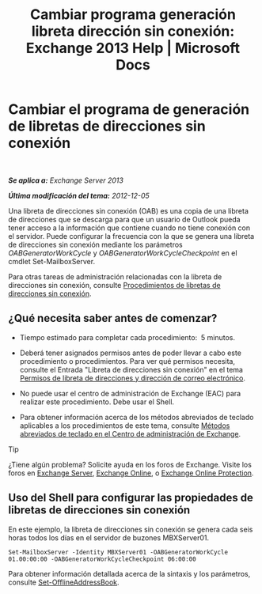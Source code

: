 ﻿---
title: 'Cambiar programa generación libreta dirección sin conexión: Exchange 2013 Help | Microsoft Docs'
TOCTitle: Cambiar el programa de generación de libretas de direcciones sin conexión
ms:assetid: d2b4d527-311e-442d-9f1f-54fac8371b80
ms:mtpsurl: https://technet.microsoft.com/es-es/library/Bb124719(v=EXCHG.150)
ms:contentKeyID: 49895934
ms.date: 05/22/2018
mtps_version: v=EXCHG.150
f1_keywords:
- Microsoft.Exchange.Management.SnapIn.Esm.OrganizationConfiguration.Mailbox.OfflineAddressBookGeneralPage
ms.translationtype: MT
---

# Cambiar el programa de generación de libretas de direcciones sin conexión

 

_**Se aplica a:** Exchange Server 2013_

_**Última modificación del tema:** 2012-12-05_

Una libreta de direcciones sin conexión (OAB) es una copia de una libreta de direcciones que se descarga para que un usuario de Outlook pueda tener acceso a la información que contiene cuando no tiene conexión con el servidor. Puede configurar la frecuencia con la que se genera una libreta de direcciones sin conexión mediante los parámetros *OABGeneratorWorkCycle* y *OABGeneratorWorkCycleCheckpoint* en el cmdlet Set-MailboxServer.

Para otras tareas de administración relacionadas con la libreta de direcciones sin conexión, consulte [Procedimientos de libretas de direcciones sin conexión](offline-address-book-procedures-exchange-2013-help.md).

## ¿Qué necesita saber antes de comenzar?

  - Tiempo estimado para completar cada procedimiento:  5 minutos.

  - Deberá tener asignados permisos antes de poder llevar a cabo este procedimiento o procedimientos. Para ver qué permisos necesita, consulte el Entrada "Libreta de direcciones sin conexión" en el tema [Permisos de libreta de direcciones y dirección de correo electrónico](email-address-and-address-book-permissions-exchange-2013-help.md).

  - No puede usar el centro de administración de Exchange (EAC) para realizar este procedimiento. Debe usar el Shell.

  - Para obtener información acerca de los métodos abreviados de teclado aplicables a los procedimientos de este tema, consulte [Métodos abreviados de teclado en el Centro de administración de Exchange](keyboard-shortcuts-in-the-exchange-admin-center-exchange-online-protection-help.md).


> [!TIP]
> ¿Tiene algún problema? Solicite ayuda en los foros de Exchange. Visite los foros en <A href="https://go.microsoft.com/fwlink/p/?linkid=60612">Exchange Server</A>, <A href="https://go.microsoft.com/fwlink/p/?linkid=267542">Exchange Online</A>, o <A href="https://go.microsoft.com/fwlink/p/?linkid=285351">Exchange Online Protection</A>.



## Uso del Shell para configurar las propiedades de libretas de direcciones sin conexión

En este ejemplo, la libreta de direcciones sin conexión se genera cada seis horas todos los días en el servidor de buzones MBXServer01.

    Set-MailboxServer -Identity MBXServer01 -OABGeneratorWorkCycle 01.00:00:00 -OABGeneratorWorkCycleCheckpoint 06:00:00 

Para obtener información detallada acerca de la sintaxis y los parámetros, consulte [Set-OfflineAddressBook](https://technet.microsoft.com/es-es/library/aa996330\(v=exchg.150\)).

